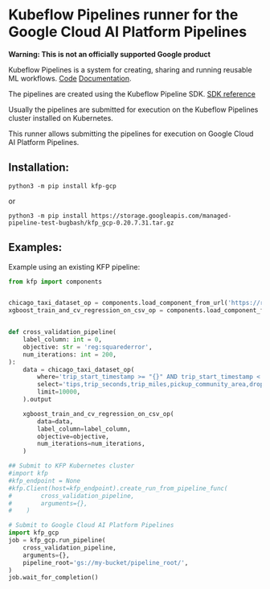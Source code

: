 # Kubeflow Pipelines runner for the Google Cloud AI Platform Pipelines

**Warning: This is not an officially supported Google product**

Kubeflow Pipelines is a system for creating, sharing and running reusable ML workflows. [Code](https://github.com/kubeflow/pipelines) [Documentation](https://www.kubeflow.org/docs/pipelines/).

The pipelines are created using the Kubeflow Pipeline SDK. [SDK reference](https://kubeflow-pipelines.readthedocs.io/en/latest/)

Usually the pipelines are submitted for execution on the Kubeflow Pipelines cluster installed on Kubernetes.

This runner allows submitting the pipelines for execution on Google Cloud AI Platform Pipelines.

## Installation:
```
python3 -m pip install kfp-gcp
```
or
```
python3 -m pip install https://storage.googleapis.com/managed-pipeline-test-bugbash/kfp_gcp-0.20.7.31.tar.gz
```

## Examples:

Example using an existing KFP pipeline:
```python
from kfp import components


chicago_taxi_dataset_op = components.load_component_from_url('https://raw.githubusercontent.com/kubeflow/pipelines/e3337b8bdcd63636934954e592d4b32c95b49129/components/datasets/Chicago%20Taxi/component.yaml')
xgboost_train_and_cv_regression_on_csv_op = components.load_component_from_url('https://raw.githubusercontent.com/kubeflow/pipelines/1a11ce2aea5243cdcc2b4721675303f78f49ca21/components/XGBoost/Train_and_cross-validate_regression/from_CSV/component.yaml')


def cross_validation_pipeline(
    label_column: int = 0,
    objective: str = 'reg:squarederror',
    num_iterations: int = 200,
):
    data = chicago_taxi_dataset_op(
        where='trip_start_timestamp >= "{}" AND trip_start_timestamp < "{}"'.format('2019-01-01', '2019-02-01'),
        select='tips,trip_seconds,trip_miles,pickup_community_area,dropoff_community_area,fare,tolls,extras,trip_total',
        limit=10000,
    ).output

    xgboost_train_and_cv_regression_on_csv_op(
        data=data,
        label_column=label_column,
        objective=objective,
        num_iterations=num_iterations,
    )

## Submit to KFP Kubernetes cluster
#import kfp
#kfp_endpoint = None
#kfp.Client(host=kfp_endpoint).create_run_from_pipeline_func(
#        cross_validation_pipeline,
#        arguments={},
#    )

# Submit to Google Cloud AI Platform Pipelines
import kfp_gcp
job = kfp_gcp.run_pipeline(
    cross_validation_pipeline,
    arguments={},
    pipeline_root='gs://my-bucket/pipeline_root/',
)
job.wait_for_completion()
```
